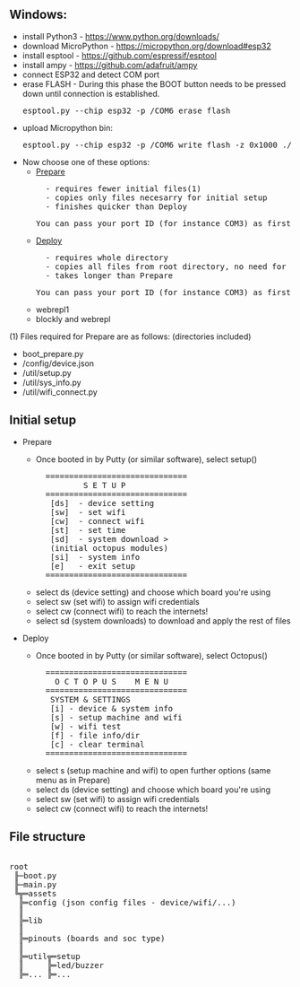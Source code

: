 ## Windows:
* install Python3 - https://www.python.org/downloads/
* download MicroPython - https://micropython.org/download#esp32
* install esptool - https://github.com/espressif/esptool
* install ampy - https://github.com/adafruit/ampy
* connect ESP32 and detect COM port
* erase FLASH - During this phase the BOOT button needs to be pressed down until connection is established.
    <pre>esptool.py --chip esp32 -p /COM6 erase_flash</pre>
* upload Micropython bin: 
    <pre>esptool.py --chip esp32 -p /COM6 write_flash -z 0x1000 ./down/esp32-_FileVersion_.bin</pre>
* Now choose one of these options:
    * [Prepare](https://github.com/octopusengine/octopuslab/blob/master/esp32-micropython/prepare.bat)
        <pre>  - requires fewer initial files(1)
        - copies only files necesarry for initial setup
        - finishes quicker than Deploy</pre>
        <pre>You can pass your port ID (for instance COM3) as first parameter if you're selectning the script from command line.</pre>
    * [Deploy](https://github.com/octopusengine/octopuslab/blob/master/esp32-micropython/deploy.bat)
        <pre>  - requires whole directory
        - copies all files from root directory, no need for initial setup
        - takes longer than Prepare</pre>
        <pre>You can pass your port ID (for instance COM3) as first parameter if you're selectning the script from command line.</pre>
    * webrepl1
    * blockly and webrepl

(1) Files required for Prepare are as follows: (directories included)
 - boot_prepare.py
 - /config/device.json
 - /util/setup.py
 - /util/sys_info.py
 - /util/wifi_connect.py

## Initial setup

* Prepare
    * Once booted in by Putty (or similar software), select setup()
        <pre>
        ==============================
                S E T U P
        ==============================
         [ds]  - device setting
         [sw]  - set wifi
         [cw]  - connect wifi
         [st]  - set time
         [sd]  - system download >
         (initial octopus modules)
         [si]  - system info
         [e]   - exit setup
        ==============================</pre>
    * select ds (device setting) and choose which board you're using
    * select sw (set wifi) to assign wifi credentials
    * select cw (connect wifi) to reach the internets!
    * select sd (system downloads) to download and apply the rest of files
    
* Deploy
    * Once booted in by Putty (or similar software), select Octopus()
        <pre>
        ==============================
          O C T O P U S    M E N U
        ==============================
         SYSTEM & SETTINGS
         [i] - device & system info
         [s] - setup machine and wifi
         [w] - wifi test
         [f] - file info/dir
         [c] - clear terminal
        ==============================</pre>
    * select s (setup machine and wifi) to open further options (same menu as in Prepare)
    * select ds (device setting) and choose which board you're using
    * select sw (set wifi) to assign wifi credentials
    * select cw (connect wifi) to reach the internets!
    

## File structure

<pre>

root
 ╟─boot.py
 ╟─main.py
 ╚╦═assets
  ╠═config (json config files - device/wifi/...)
  ║
  ╠═lib
  ║
  ╠═pinouts (boards and soc type)
  ║
  ╠═util╦═setup
  ║     ╠═led/buzzer
  ╠═... ╠═...
</pre>